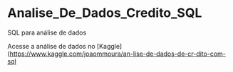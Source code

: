 # Analise_De_Dados_Credito_SQL
SQL para análise de dados

Acesse a análise de dados no [Kaggle](https://www.kaggle.com/joaommoura/an-lise-de-dados-de-cr-dito-com-sql
